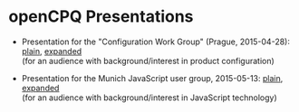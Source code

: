 openCPQ Presentations
=====================

- Presentation for the "Configuration Work Group" (Prague, 2015-04-28):
  [plain](CWG-2015-Prague-webXcerpt-ConfiguringInTheBrowserReally.pdf),
  [expanded](CWG-2015-Prague-webXcerpt-ConfiguringInTheBrowserReally-expanded.pdf)
  <br>
  (for an audience with background/interest in product configuration)

- Presentation for the Munich JavaScript user group, 2015-05-13:
  [plain](MunichJS-2015-05-openCPQ.pdf),
  [expanded](MunichJS-2015-05-openCPQ-expanded.pdf)
  <br>
  (for an audience with background/interest in JavaScript technology)
